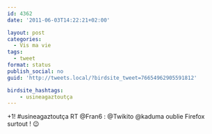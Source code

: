 ```yaml
---
id: 4362
date: '2011-06-03T14:22:21+02:00'

layout: post
categories:
  - Vis ma vie
tags:
  - tweet
format: status
publish_social: no
guid: 'http://tweets.local/?birdsite_tweet=76654962905591812'

birdsite_hashtags:
    - usineagaztoutça
---
```


+1! #usineagaztoutça RT @Fran6 : @Twikito @kaduma oublie Firefox surtout ! 😉